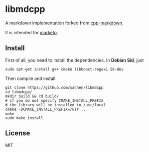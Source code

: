 # libmdcpp

A markdown implementation forked from [cpp-markdown](http://sourceforge.net/projects/cpp-markdown/).

It is intended for [marketo](https://github.com/sadhen/marketo).

## Install
First of all, you need to install the dependencies. In **Debian Sid**, just
```
sudo apt-get install g++ cmake libboost-regex1.58-dev
```

Then compile and install
```
git clone https://github.com/sadhen/libmdcpp
cd libmdcpp/
mkdir build && cd build/
# if you do not specify CMAKE_INSTALL_PREFIX
# the library will be installed in /usr/local
cmake -DCMAKE_INSTALL_PREFIX=/usr ..
make
sudo make install
```

## License
MIT
